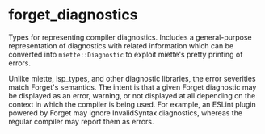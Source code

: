 # forget_diagnostics

Types for representing compiler diagnostics. Includes a general-purpose representation
of diagnostics with related information which can be converted into `miette::Diagnostic` to exploit miette's pretty printing of errors. 

Unlike miette, lsp_types, and other diagnostic libraries, the error severities match
Forget's semantics. The intent is that a given Forget diagnostic may be displayed as
an error, warning, or not displayed at all depending on the context in which the 
compiler is being used. For example, an ESLint plugin powered by Forget may ignore
InvalidSyntax diagnostics, whereas the regular compiler may report them as errors.
